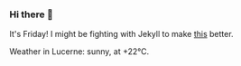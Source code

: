 ### Hi there :wave:

It's Friday! I might be fighting with Jekyll to make [this](https://swissclubto.github.io) better.

Weather in Lucerne: sunny, at +22°C.
